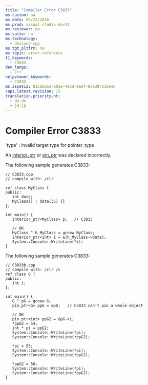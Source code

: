 ```yaml
---
title: "Compiler Error C3833"
ms.custom: na
ms.date: 09/22/2016
ms.prod: visual-studio-dev14
ms.reviewer: na
ms.suite: na
ms.technology: 
  - devlang-cpp
ms.tgt_pltfrm: na
ms.topic: error-reference
f1_keywords: 
  - C3833
dev_langs: 
  - C++
helpviewer_keywords: 
  - C3833
ms.assetid: 8152be53-e01e-48cd-9eef-9de38723664c
caps.latest.revision: 15
translation.priority.ht: 
  - de-de
  - ja-jp
---
```

# Compiler Error C3833
'type' : invalid target type for pointer_type  
  
 An [interior_ptr](../vs140/interior_ptr--c---cli-.md) or [pin_ptr](../vs140/pin_ptr--c---cli-.md) was declared incorrectly.  
  
 The following sample generates C3833:  
  
```  
// C3833.cpp  
// compile with: /clr  
  
ref class MyClass {  
public:  
   int data;  
   MyClass() : data(35) {}  
};  
  
int main() {  
   interior_ptr<MyClass> p;   // C3833  
  
   // OK  
   MyClass ^ h_MyClass = gcnew MyClass;  
   interior_ptr<int> i = &(h_MyClass->data);  
   System::Console::WriteLine(*i);  
}  
```  
  
 The following sample generates C3833:  
  
```  
// C3833b.cpp  
// compile with: /clr /c  
ref class G {  
public:  
   int i;  
};  
  
int main() {  
   G ^ pG = gcnew G;  
   pin_ptr<G> ppG = &pG;   // C3833 can't pin a whole object  
  
   // OK  
   pin_ptr<int> ppG2 = &pG->i;  
   *ppG2 = 54;  
   int * pi = ppG2;  
   System::Console::WriteLine(*pi);  
   System::Console::WriteLine(*ppG2);  
  
   *pi = 55;  
   System::Console::WriteLine(*pi);  
   System::Console::WriteLine(*ppG2);  
  
   *ppG2 = 56;  
   System::Console::WriteLine(*pi);  
   System::Console::WriteLine(*ppG2);  
}  
```
